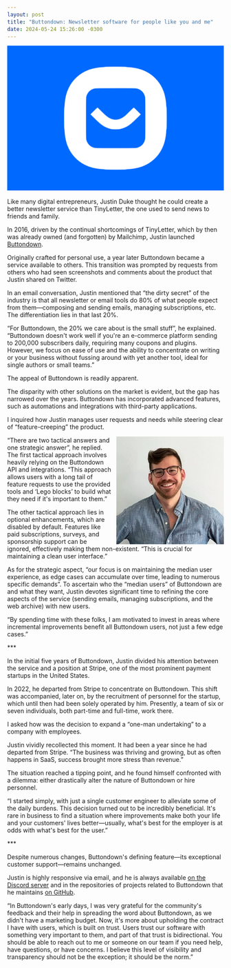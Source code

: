 ```yaml
---
layout: post
title: "Buttondown: Newsletter software for people like you and me"
date: 2024-05-24 15:26:00 -0300
---
```

<img class="full-img" src="/assets/2024/buttondown-case/buttondown.png" alt="Buttondown logo in a blue background" />

Like many digital entrepreneurs, Justin Duke thought he could create a better newsletter service than TinyLetter, the one used to send news to friends and family.

In 2016, driven by the continual shortcomings of TinyLetter, which by then was already owned (and forgotten) by Mailchimp, Justin launched [Buttondown](https://buttondown.email/).

Originally crafted for personal use, a year later Buttondown became a service available to others. This transition was prompted by requests from others who had seen screenshots and comments about the product that Justin shared on Twitter.

In an email conversation, Justin mentioned that “the dirty secret” of the industry is that all newsletter or email tools do 80% of what people expect from them—composing and sending emails, managing subscriptions, etc. The differentiation lies in that last 20%.

“For Buttondown, the 20% we care about is the small stuff”, he explained. “Buttondown doesn't work well if you're an e-commerce platform sending to 200,000 subscribers daily, requiring many coupons and plugins. However, we focus on ease of use and the ability to concentrate on writing or your business without fussing around with yet another tool, ideal for single authors or small teams.”

The appeal of Buttondown is readily apparent.

<!--break-->The disparity with other solutions on the market is evident, but the gap has narrowed over the years. Buttondown has incorporated advanced features, such as automations and integrations with third-party applications.

I inquired how Justin manages user requests and needs while steering clear of “feature-creeping” the product.

<img src="/assets/2024/buttondown-case/justin-duke.jpeg" alt="A picture of Justin Duke" style="float: right; max-width: 250px; height: auto; margin-left: 12px;" />“There are two tactical answers and one strategic answer”, he replied. The first tactical approach involves heavily relying on the Buttondown API and integrations. “This approach allows users with a long tail of feature requests to use the provided tools and ‘Lego blocks’ to build what they need if it's important to them.”

The other tactical approach lies in optional enhancements, which are disabled by default. Features like paid subscriptions, surveys, and sponsorship support can be ignored, effectively making them non-existent. “This is crucial for maintaining a clean user interface.”

As for the strategic aspect, “our focus is on maintaining the median user experience, as edge cases can accumulate over time, leading to numerous specific demands”. To ascertain who the “median users” of Buttondown are and what they want, Justin devotes significant time to refining the core aspects of the service (sending emails, managing subscriptions, and the web archive) with new users.

“By spending time with these folks, I am motivated to invest in areas where incremental improvements benefit all Buttondown users, not just a few edge cases.”

&#42;&#42;&#42;

In the initial five years of Buttondown, Justin divided his attention between the service and a position at Stripe, one of the most prominent payment startups in the United States.

In 2022, he departed from Stripe to concentrate on Buttondown. This shift was accompanied, later on, by the recruitment of personnel for the startup, which until then had been solely operated by him. Presently, a team of six or seven individuals, both part-time and full-time, work there.

I asked how was the decision to expand a “one-man undertaking” to a company with employees.

Justin vividly recollected this moment. It had been a year since he had departed from Stripe. “The business was thriving and growing, but as often happens in SaaS, success brought more stress than revenue.”

The situation reached a tipping point, and he found himself confronted with a dilemma: either drastically alter the nature of Buttondown or hire personnel.

“I started simply, with just a single customer engineer to alleviate some of the daily burdens. This decision turned out to be incredibly beneficial. It's rare in business to find a situation where improvements make both your life and your customers' lives better—usually, what's best for the employer is at odds with what's best for the user.”

&#42;&#42;&#42;

Despite numerous changes, Buttondown's defining feature—its exceptional customer support—remains unchanged.

Justin is highly responsive via email, and he is always available [on the Discord server](https://discord.gg/uJvQJhRzn4) and in the repositories of projects related to Buttondown that he maintains [on GitHub](https://github.com/buttondown).

“In Buttondown's early days, I was very grateful for the community's feedback and their help in spreading the word about Buttondown, as we didn't have a marketing budget. Now, it's more about upholding the contract I have with users, which is built on trust. Users trust our software with something very important to them, and part of that trust is bidirectional. You should be able to reach out to me or someone on our team if you need help, have questions, or have concerns. I believe this level of visibility and transparency should not be the exception; it should be the norm.”
